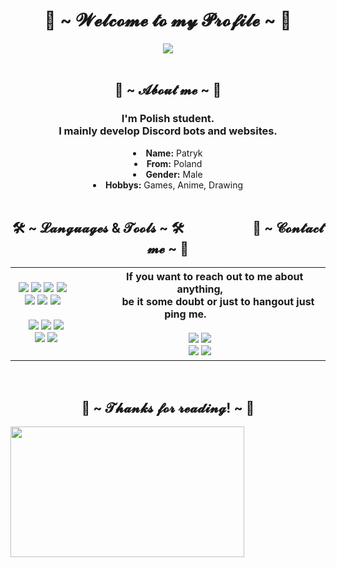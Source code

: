 <body>
    <h1 align="center">👋 ~ 𝓦𝓮𝓵𝓬𝓸𝓶𝓮 𝓽𝓸 𝓶𝔂 𝓟𝓻𝓸𝓯𝓲𝓵𝓮 ~ 👋</h1>
    <p>
    <div align="center">
        <img src="https://i.imgur.com/jx17oHT.gif">
    </div>
<br>
    <div>
        <h2 align="center">💬 ~ 𝓐𝓫𝓸𝓾𝓽 𝓶𝓮 ~ 💬</h2>
        <h3 align="center">
          I'm Polish student.<br>
          I mainly develop Discord bots and websites.
        </h3>
        <li align="center">
            <b>Name:</b> Patryk
        </li>
        <li align="center">
            <b>From:</b> Poland
        </li>
        <li align="center">
            <b>Gender:</b> Male
        </li>
        <li align="center">
            <b>Hobbys:</b> Games, Anime, Drawing
        </li>
    </div>
<br>
    <div>
        <h2 align="center">🛠 ~ 𝓛𝓪𝓷𝓰𝓾𝓪𝓰𝓮𝓼 & 𝓣𝓸𝓸𝓵𝓼 ~ 🛠&nbsp&nbsp&nbsp&nbsp&nbsp&nbsp&nbsp&nbsp&nbsp&nbsp&nbsp&nbsp&nbsp&nbsp&nbsp&nbsp&nbsp&nbsp&nbsp&nbsp&nbsp&nbsp📝 ~ 𝓒𝓸𝓷𝓽𝓪𝓬𝓽 𝓶𝓮 ~ 📝</h2>
    <p>
    </div>
    <div>
        <div>
            <table>
                <tr>
                    <td align="center">
			<br>
                        <img src="https://img.shields.io/badge/C%20-%23555555.svg?&style=for-the-badge&logo=C&logoColor=white"/>
                        <img src="https://img.shields.io/badge/C++%20-%2300599C.svg?&style=for-the-badge&logo=C%2B%2B&logoColor=white"/>
                        <img src="https://img.shields.io/badge/html5%20-%23E34F26.svg?&style=for-the-badge&logo=html5&logoColor=white"/> 
                        <img src="https://img.shields.io/badge/css3%20-%231572B6.svg?&style=for-the-badge&logo=css3&logoColor=white"/><br>
                        <img src="https://img.shields.io/badge/node.js%20-%2343853D.svg?&style=for-the-badge&logo=node.js&logoColor=white"/> 
                        <img src="https://img.shields.io/badge/javascript%20-%23323330.svg?&style=for-the-badge&logo=javascript&logoColor=%23F7DF1E"/>
                        <img src="https://img.shields.io/badge/C%20Sharp%20-%23239120.svg?&style=for-the-badge&logo=C%20Sharp&logoColor=white"/>
                        <br><br>
                        ⠀<img src="https://img.shields.io/badge/Windows%20-%230078D6.svg?&style=for-the-badge&logo=Windows&logoColor=white"/>
                        <img src="https://img.shields.io/badge/Office%20365%20-%23F05033.svg?&style=for-the-badge&logo=microsoft%20office&logoColor=white"/> 
                        <img src="https://img.shields.io/badge/Unity%20-%23000000.svg?&style=for-the-badge&logo=Unity&logoColor=white"/><br>
                        ⠀<img src="https://img.shields.io/badge/Microsoft%20SQL%20Server%20-%23CC2927.svg?&style=for-the-badge&logo=Microsoft%20SQL%20Server&logoColor=white"/>
                        <img src="https://img.shields.io/badge/Visual%20Studio%20Code%20-%23007ACC.svg?&style=for-the-badge&logo=Visual%20Studio%20Code&logoColor=white"/>
                        <!--INVISIBLE SPACE-->⠀⠀⠀⠀<!--INVISIBLE SPACE-->
                    </td>
                    <th align="center">
                        <!--INVISIBLE SPACE--><!--INVISIBLE SPACE-->
                        ⠀⠀⠀⠀If you want to reach out to me about anything,<br>⠀⠀⠀⠀⠀be it some doubt or just to hangout just ping me.⠀⠀⠀⠀<br><br>
                        <a href="https://steamcommunity.com/id/juzlus" target="_blank"><img src="https://img.shields.io/badge/Steam%20-%23000000.svg?&style=for-the-badge&logo=Steam&logoColor=white"/></a> 
                        <a href="" target="_blank"><img src="https://img.shields.io/badge/Gmail-%23EA4335.svg?&style=for-the-badge&logo=gmail&logoColor=white"></a><br>
                        <a href="https://www.twitch.tv/juzlus" target="_blank"><img src="https://img.shields.io/badge/Twitch%20-%239146FF.svg?&style=for-the-badge&logo=Twitch&logoColor=white"/></a>
                        <a href="https://discord.gg/wzXWcHhACf" target="_blank"><img src="https://img.shields.io/badge/Discord%20-%237289DA.svg?&style=for-the-badge&logo=discord&logoColor=white"/></a>
                        <!--INVISIBLE SPACE--><!--INVISIBLE SPACE-->
                    </th>
                </tr>
            </table>
        </div>
    </div>
<br>
    <div>
        <h2 align="center">💖 ~ 𝓣𝓱𝓪𝓷𝓴𝓼 𝓯𝓸𝓻 𝓻𝓮𝓪𝓭𝓲𝓷𝓰! ~ 💖</h2>
        <div>
            <img src="https://i.imgur.com/KXx0cCx.gif" width="373.5px" height="208.5px">
        </div>
    </div>
</body>
